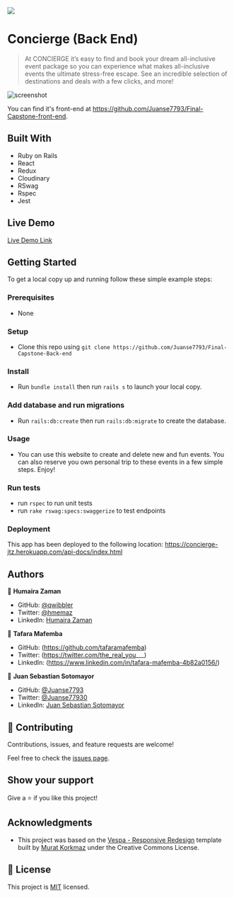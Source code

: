 ![](https://img.shields.io/badge/Microverse-blueviolet)

# Concierge (Back End)

> At CONCIERGE it’s easy to find and book your dream all-inclusive event package so you can experience what makes all-inclusive events the ultimate stress-free escape. See an incredible selection of destinations and deals with a few clicks, and more!

![screenshot](./app_screenshot.png)

You can find it's front-end at https://github.com/Juanse7793/Final-Capstone-front-end.

## Built With

- Ruby on Rails
- React
- Redux
- Cloudinary
- RSwag
- Rspec
- Jest

## Live Demo

[Live Demo Link](https://concierge-jtz.herokuapp.com/api-docs/index.html)


## Getting Started

To get a local copy up and running follow these simple example steps:

### Prerequisites
- None
### Setup
- Clone this repo using `git clone https://github.com/Juanse7793/Final-Capstone-Back-end`
### Install
- Run `bundle install` then run `rails s` to launch your local copy.
### Add database and run migrations
- Run `rails:db:create` then run `rails:db:migrate` to create the database.
### Usage
- You can use this website to create and delete new and fun events. You can also reserve you own personal trip to these events in a few simple steps. Enjoy!
### Run tests
- run `rspec` to run unit tests
- run `rake rswag:specs:swaggerize` to test endpoints
### Deployment
This app has been deployed to the following location:
https://concierge-jtz.herokuapp.com/api-docs/index.html
## Authors

👤 **Humaira Zaman**

- GitHub: [@qwibbler](https://github.com/qwibbler)
- Twitter: [@hmemaz](https://twitter.com/hmemaz)
- LinkedIn: [Humaira Zaman](https://www.linkedin.com/in/hmemaz1994/)

👤 **Tafara Mafemba**

- GitHub: (https://github.com/tafaramafemba)
- Twitter: (https://twitter.com/the_real_you___)
- LinkedIn: (https://www.linkedin.com/in/tafara-mafemba-4b82a0156/)

👤 **Juan Sebastian Sotomayor**

- GitHub: [@Juanse7793](https://github.com/Juanse7793)
- Twitter: [@Juanse77930](https://twitter.com/Juanse77930)
- LinkedIn: [Juan Sebastian Sotomayor](https://linkedin.com/in/juan-sebastian-sotomayor-2bb395198)

## 🤝 Contributing

Contributions, issues, and feature requests are welcome!

Feel free to check the [issues page](../../issues/).

## Show your support

Give a ⭐️ if you like this project!

## Acknowledgments

- This project was based on the [Vespa - Responsive Redesign](https://www.behance.net/gallery/26425031/Vespa-Responsive-Redesign) template built by [Murat Korkmaz](https://www.behance.net/muratk) under the Creative Commons License.

## 📝 License

This project is [MIT](./MIT.md) licensed.
